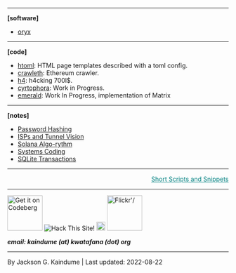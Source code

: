 
---

__[software]__

- [oryx](https://play.google.com/store/apps/details?id=com.kwatafana.org.oryx)

___

__[code]__

- [htoml](./projects/htoml.html): HTML page templates described with a toml config.
- [crawleth](./projects/crawleth.html): Ethereum crawler.
- [h4](./projects/h4.html): h4cking 700l$.
- [cyrtophora](./projects/cyrtophora.html): Work in Progress.
- [emerald](./projects/emerald.html): Work In Progress, implementation of Matrix

---

__[notes]__

- [Password Hashing](./writings/password-hashing.html)
- [ISPs and Tunnel Vision](./writings/tunnel_vision.html)
- [Solana Algo-rythm](./writings/solana-algo-rythm.html)
- [Systems Coding](./writings/systems-coding.html)
- [SQLite Transactions](./writings/sqlite-transactions.html)

---

<div style="text-align: right;">
  <a style="color: teal" href="./scripts.html">
    Short Scripts and Snippets
  </a>
</div>

___

<a href="https://codeberg.org/seestem" style="text-decoration: none">
    <img width='80'  alt="Get it on Codeberg" src="https://codeberg.org/Codeberg/GetItOnCodeberg/media/branch/main/get-it-on-white-on-black.png">
</a>
<a href='https://www.hackthissite.org/user/view/seestem/' style="text-decoration: none">
  <img src='http://www.hackthissite.org/images/hts_80x15.gif' alt='Hack This Site!'/>
</a>
<a href='https://lichess.org/@/seestem' style="text-decoration: none">
  <img width='20' src='https://images.prismic.io/lichess/5cfd2630-2a8f-4fa9-8f78-04c2d9f0e5fe_lichess-box-1024.png?auto=compress,format' alt='Lichess'/>
</a>
<a href='https://www.flickr.com/people/cy6erlion/' style="text-decoration: none">
  <img width='80' src='https://combo.staticflickr.com/pw/images/flickr_logo_dots.svg' alt=Flickr'/>
</a>



*__email:  kaindume (at) kwatafana (dot) org__*

---

By Jackson G. Kaindume | Last updated: 2022-08-22
